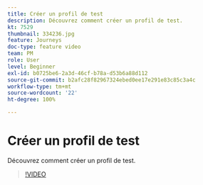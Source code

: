 ```yaml
---
title: Créer un profil de test
description: Découvrez comment créer un profil de test.
kt: 7529
thumbnail: 334236.jpg
feature: Journeys
doc-type: feature video
team: PM
role: User
level: Beginner
exl-id: b0725be6-2a3d-46cf-b78a-d53b6a88d112
source-git-commit: b2afc28f82967324ebed0ee17e291e83c85c3a4c
workflow-type: tm+mt
source-wordcount: '22'
ht-degree: 100%

---
```


# Créer un profil de test

Découvrez comment créer un profil de test.

>[!VIDEO](https://video.tv.adobe.com/v/334236?quality=12&learn=on)
